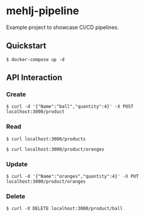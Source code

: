 # mehlj-pipeline

Example project to showcase CI/CD pipelines.

## Quickstart
```
$ docker-compose up -d
```

## API Interaction

### Create
```
$ curl -d '{"Name":"ball","quantity":4}' -X POST localhost:3000/product
```

### Read
```
$ curl localhost:3000/products
```
```
$ curl localhost:3000/product/oranges
```

### Update
```
$ curl -d '{"Name":"oranges","quantity":4}' -X PUT localhost:3000/product/oranges
```

### Delete
```
$ curl -X DELETE localhost:3000/product/ball
```
